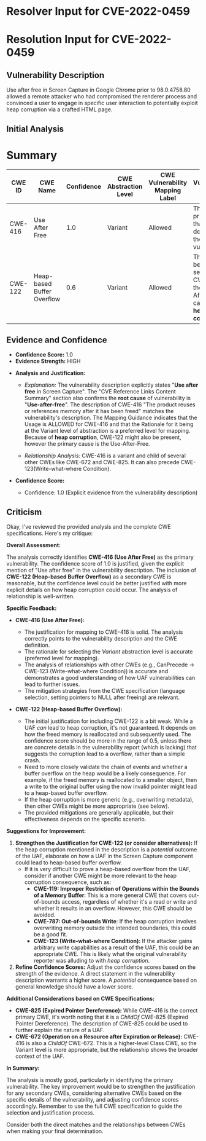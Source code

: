 # Resolver Input for CVE-2022-0459

# Resolution Input for CVE-2022-0459

## Vulnerability Description
Use after free in Screen Capture in Google Chrome prior to 98.0.4758.80 allowed a remote attacker who had compromised the renderer process and convinced a user to engage in specific user interaction to potentially exploit heap corruption via a crafted HTML page.

## Initial Analysis
# Summary
| CWE ID | CWE Name | Confidence | CWE Abstraction Level | CWE Vulnerability Mapping Label | CWE-Vulnerability Mapping Notes |
|---|---|---|---|---|---|
| CWE-416 | Use After Free | 1.0 | Variant | Allowed | This is the primary CWE that describes the vulnerability. |
| CWE-122 | Heap-based Buffer Overflow | 0.6 | Variant | Allowed | This could be a secondary CWE, since the Use-After-Free can lead to **heap corruption**. |

## Evidence and Confidence

*   **Confidence Score:** 1.0
*   **Evidence Strength:** HIGH

- **Analysis and Justification:**  
  - *Explanation:* The vulnerability description explicitly states "**Use after free** in Screen Capture". The "CVE Reference Links Content Summary" section also confirms the **root cause** of vulnerability is "**Use-after-free**". The description of CWE-416 "The product reuses or references memory after it has been freed" matches the vulnerability's description. The Mapping Guidance indicates that the Usage is ALLOWED for CWE-416 and that the Rationale for it being at the Variant level of abstraction is a preferred level for mapping. Because of **heap corruption**, CWE-122 might also be present, however the primary cause is the Use-After-Free.
  
  - *Relationship Analysis:* CWE-416 is a variant and child of several other CWEs like CWE-672 and CWE-825. It can also precede CWE-123(Write-what-where Condition).

- **Confidence Score:**  
  - Confidence: 1.0 (Explicit evidence from the vulnerability description)

## Criticism
Okay, I've reviewed the provided analysis and the complete CWE specifications. Here's my critique:

**Overall Assessment:**

The analysis correctly identifies **CWE-416 (Use After Free)** as the primary vulnerability. The confidence score of 1.0 is justified, given the explicit mention of "Use after free" in the vulnerability description. The inclusion of **CWE-122 (Heap-based Buffer Overflow)** as a secondary CWE is reasonable, but the confidence level could be better justified with more explicit details on how heap corruption could occur. The analysis of relationship is well-written.

**Specific Feedback:**

*   **CWE-416 (Use After Free):**
    *   The justification for mapping to CWE-416 is solid. The analysis correctly points to the vulnerability description and the CWE definition.
    *   The rationale for selecting the *Variant* abstraction level is accurate (preferred level for mapping).
    *   The analysis of relationships with other CWEs (e.g., CanPrecede -> CWE-123 (Write-what-where Condition)) is accurate and demonstrates a good understanding of how UAF vulnerabilities can lead to further issues.
    *   The mitigation strategies from the CWE specification (language selection, setting pointers to NULL after freeing) are relevant.

*   **CWE-122 (Heap-based Buffer Overflow):**
    *   The initial justification for including CWE-122 is a bit weak. While a UAF *can* lead to heap corruption, it's not guaranteed. It depends on how the freed memory is reallocated and subsequently used.  The confidence score should be more in the range of 0.5, unless there are concrete details in the vulnerability report (which is lacking) that suggests the corruption lead to a overflow, rather than a simple crash.
    *   Need to more closely validate the chain of events and whether a buffer overflow on the heap would be a likely consequence.  For example, if the freed memory is reallocated to a smaller object, then a write to the original buffer using the now invalid pointer might lead to a heap-based buffer overflow.
    *   If the heap corruption is more generic (e.g., overwriting metadata), then other CWEs might be more appropriate (see below).
    *   The provided mitigations are generally applicable, but their effectiveness depends on the specific scenario.

**Suggestions for Improvement:**

1.  **Strengthen the Justification for CWE-122 (or consider alternatives):** If the heap corruption mentioned in the description is a *potential* outcome of the UAF, elaborate on how a UAF in the Screen Capture component could lead to heap-based buffer overflow.
    *   If it is very difficult to prove a heap-based overflow from the UAF, consider if another CWE might be more relevant to the heap corruption consequence, such as:
        *   **CWE-119: Improper Restriction of Operations within the Bounds of a Memory Buffer**: This is a more general CWE that covers out-of-bounds access, regardless of whether it's a read or write and whether it results in an overflow. However, this CWE should be avoided.
        *   **CWE-787: Out-of-bounds Write**: If the heap corruption involves overwriting memory outside the intended boundaries, this could be a good fit.
        *   **CWE-123 (Write-what-where Condition):** If the attacker gains arbitrary write capabilities as a result of the UAF, this could be an appropriate CWE. This is likely what the original vulnerability reporter was alluding to with *heap corruption*.
2.  **Refine Confidence Scores:** Adjust the confidence scores based on the strength of the evidence. A direct statement in the vulnerability description warrants a higher score. A *potential* consequence based on general knowledge should have a lower score.

**Additional Considerations based on CWE Specifications:**

*   **CWE-825 (Expired Pointer Dereference):** While CWE-416 is the correct primary CWE, it's worth noting that it is a *ChildOf* CWE-825 (Expired Pointer Dereference).  The description of CWE-825 could be used to further explain the nature of a UAF.
*   **CWE-672 (Operation on a Resource after Expiration or Release):** CWE-416 is also a *ChildOf* CWE-672. This is a higher-level Class CWE, so the Variant level is more appropriate, but the relationship shows the broader context of the UAF.

**In Summary:**

The analysis is mostly good, particularly in identifying the primary vulnerability. The key improvement would be to strengthen the justification for any secondary CWEs, considering alternative CWEs based on the specific details of the vulnerability, and adjusting confidence scores accordingly. Remember to use the full CWE specification to guide the selection and justification process.

Consider both the direct matches and the relationships between CWEs
when making your final determination.
        